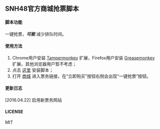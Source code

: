 ## SNH48官方商城抢票脚本

#### 脚本功能

一键抢票，***可能*** 减少排队时间。

#### 使用方法

1. Chrome用户安装 [Tampermonkey](https://chrome.google.com/webstore/detail/tampermonkey/dhdgffkkebhmkfjojejmpbldmpobfkfo?hl=zh-cn) 扩展，Firefox用户安装 [Greasemonkey](https://addons.mozilla.org/zh-cn/firefox/addon/greasemonkey) 扩展，其他浏览器用户暂不考虑；
2. 点击 [这里](https://raw.githubusercontent.com/saintwinkle/SNH48-Get-Ticket/beta/SNH48-Get-Ticket.user.js) 安装脚本；
3. 打开 [商城](http://shop.48.cn) 进入票务链接，在“立即购买”按钮右侧会出现“一键抢票”按钮。

#### 更新日志

[2016.04.22] 启用新票务网站  

#### LICENSE

MIT
